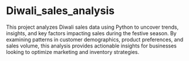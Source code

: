 # Diwali_sales_analysis
This project analyzes Diwali sales data using Python to uncover trends, insights, and key factors impacting sales during the festive season. By examining patterns in customer demographics, product preferences, and sales volume, this analysis provides actionable insights for businesses looking to optimize marketing and inventory strategies.
